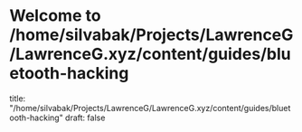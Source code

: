 # Welcome to /home/silvabak/Projects/LawrenceG/LawrenceG.xyz/content/guides/bluetooth-hacking
title: "/home/silvabak/Projects/LawrenceG/LawrenceG.xyz/content/guides/bluetooth-hacking"
draft: false
